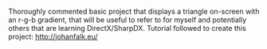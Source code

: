 Thoroughly commented basic project that displays a triangle on-screen with an r-g-b gradient, that will be useful to refer to for myself and potentially others that are learning DirectX/SharpDX.
Tutorial followed to create this project: http://johanfalk.eu/
